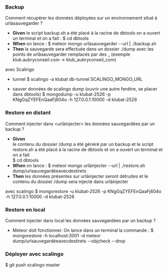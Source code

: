 ### Backup
Comment récupérer les données déployées sur un environnement situé à urlàsauvegarder ?
- **Given** le script backup.sh a été placé à la racine de dbtools on a ouvert un terminal et on a fait :
$ cd dbtools
- **When** on lance :
$ meteor mongo urlàsauvegarder --url | ./backup.sh
- **Then** la sauvegarde sera effectuée dans un dossier ./dump avec les points de urlàsauvegarder remplacés par des _ (exemple klub.aubryconseil.com -> klub_aubryconseil_com)

avec Scalingo
- tunnel
$ scalingo -a klubat db-tunnel SCALINGO_MONGO_URL

- sauver données de scalingo dump (ouvrir une autre fenêtre, se placer dans dbtools)
$ mongodump -u klubat-2526 -p KNgGqZYEFEnQaaFj604o -h 127.0.0.1:10000 -d klubat-2526

### Restore en distant
Comment injecter dans <urlàinjecter> les données sauvegardées par un backup ?
- **Given**  
le contenu du dossier /dump a été généré par un backup et le script restore.sh a été placé à la racine de dbtools et on a ouvert un terminal et on a fait  
$ cd dbtools
- **When** on lance :
$ meteor mongo urlàinjecter --url | ./restore.sh dump/urlsauvegardéeavecdestirets
- **Then**
les données présentes sur urlàinjecter seront détruites et le contenu du dossier /dump sera injecté dans urlàinjecter

avec scalingo
$ mongorestore -u klubat-2526 -p KNgGqZYEFEnQaaFj604o -h 127.0.0.1:10000 -d klubat-2526 <dump directory>

### Restore en local
Comment injecter dans local les données sauvegardées par un backup ?
- Meteor doit fonctionner. On lance dans un terminal la commande :
$ mongorestore -h localhost:3001 -d meteor dump/urlsauvegardéeavecdestirets --objcheck --drop

### Déployer avec scalingo
$ git push scalingo master
